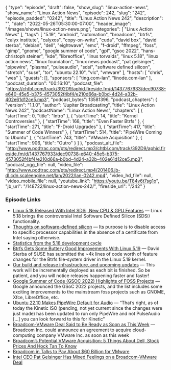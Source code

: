 {
  "type": "episode",
  "draft": false,
  "show_slug": "linux-action-news",
  "show_name": "Linux Action News",
  "episode": 242,
  "slug": "242",
  "episode_padded": "0242",
  "title": "Linux Action News 242",
  "description": "",
  "date": "2022-05-26T05:30:00-07:00",
  "header_image": "/images/shows/linux-action-news.png",
  "categories": [
    "Linux Action News"
  ],
  "tags": [
    "5.19",
    "android",
    "automation",
    "broadcom",
    "btrfs",
    "calyx institute",
    "calyxos",
    "copy-on-write",
    "cuda",
    "david box",
    "david sterba",
    "debian",
    "dell",
    "eightwave",
    "emc",
    "f-droid",
    "ffmpeg",
    "foss",
    "gimp",
    "gnome",
    "google summer of code",
    "gpl",
    "gsoc 2022",
    "hans-christoph steiner",
    "kde",
    "libreoffice",
    "linus torvalds",
    "linux 5.18",
    "linux action news",
    "linux foundation",
    "linux news podcast",
    "pat gelsinger",
    "pipewire",
    "plasma",
    "pulseaudio",
    "sdsi",
    "software defined silicon",
    "stretch",
    "suse",
    "tor",
    "ubuntu 22.10",
    "vlc",
    "vmware"
  ],
  "hosts": [
    "chris",
    "wes"
  ],
  "guests": [],
  "sponsors": [
    "ting.com-lan",
    "linode.com-lan"
  ],
  "podcast_duration": "00:16:10",
  "podcast_file": "https://chtbl.com/track/392D9/aphid.fireside.fm/d/1437767933/dec90738-e640-45e5-b375-4573052f4bf4/e210d66a-b0bd-4d24-a32b-402e61d12ce5.mp3",
  "podcast_bytes": 13581396,
  "podcast_chapters": {
    "version": "1.1.0",
    "author": "Jupiter Broadcasting",
    "title": "Linux Action News 242",
    "podcastName": "Linux Action News",
    "chapters": [
      {
        "startTime": 0,
        "title": "Intro"
      },
      {
        "startTime": 14,
        "title": "Kernel Controversies"
      },
      {
        "startTime": 168,
        "title": "Even Faster Btrfs"
      },
      {
        "startTime": 271,
        "title": "F-Droid Upgrades"
      },
      {
        "startTime": 417,
        "title": "Summer of Code Winners"
      },
      {
        "startTime": 514,
        "title": "PipeWire Coming to Ubuntu"
      },
      {
        "startTime": 743,
        "title": "VMware Acquisition"
      },
      {
        "startTime": 906,
        "title": "Outro"
      }
    ]
  },
  "podcast_alt_file": "http://www.podtrac.com/pts/redirect.mp3/chtbl.com/track/392D9/aphid.fireside.fm/d/1437767933/dec90738-e640-45e5-b375-4573052f4bf4/e210d66a-b0bd-4d24-a32b-402e61d12ce5.mp3",
  "podcast_ogg_file": null,
  "video_file": "http://www.podtrac.com/pts/redirect.mp4/201406.jb-dl.cdn.scaleengine.net/lan/2022/lan-0242.mp4",
  "video_hd_file": null,
  "video_mobile_file": null,
  "youtube_link": "https://youtu.be/T84v6t7sg1o",
  "jb_url": "/148722/linux-action-news-242/",
  "fireside_url": "/242"
}


### Episode Links

  * [Linux 5.18 Released With Intel SDSi, New CPU & GPU Features](https://www.phoronix.com/scan.php?page=news_item&px=Linux-5.18-Released "Linux 5.18 Released With Intel SDSi, New CPU & GPU Features") — Linux 5.18 brings the controversial Intel Software Defined Silicon (SDSi) functionality.
  * [Thoughts on software-defined silicon](https://lwn.net/Articles/884876/ "Thoughts on software-defined silicon") — Its purpose is to disable access to specific processor capabilities in the absence of a certificate from Intel saying otherwise.
  * [Statistics from the 5.18 development cycle](https://lwn.net/Articles/895800/ "Statistics from the 5.18 development cycle")
  * [Btrfs Gets Some Buttery Good Improvements With Linux 5.19](https://www.phoronix.com/scan.php?page=news_item&px=Btrfs-Linux-5.19-Changes "Btrfs Gets Some Buttery Good Improvements With Linux 5.19") — David Sterba of SUSE has submitted the ~4k lines of code worth of feature changes for the Btrfs file-system driver in the Linux 5.19 kernel.
  * [Our build and release infrastructure, and upcoming updates](https://f-droid.org/2022/05/24/buildserver-overhaul-sponsored-by-calyx-institute.html "Our build and release infrastructure, and upcoming updates") — This work will be incrementally deployed as each bit is finished. So be patient, and you will notice releases happening faster and faster!
  * [Google Summer of Code (GSOC 2022) Highlights of FOSS Projects](https://debugpointnews.com/gsoc-2022/ "Google Summer of Code \(GSOC 2022\) Highlights of FOSS Projects") — Google announced the GSoC 2022 projects, and the list includes some exciting improvements to the mainstream foss projects such as GNOME, Xfce, LibreOffice, etc. 
  * [Ubuntu 22.10 Makes PipeWire Default for Audio](https://9to5linux.com/looks-like-ubuntu-22-10-will-finally-switch-to-pipewire-by-default-and-drop-pulseaudio "Ubuntu 22.10 Makes PipeWire Default for Audio") — “That’s right, as of today the Kinetic ISO (pending, not yet current since the changes were just made) has been updated to run only PipeWire and not PulseAudio […] you can look forward to this for Kinetic”
  * [Broadcom-VMware Deal Said to Be Ready as Soon as This Week](https://www.bloomberg.com/news/articles/2022-05-22/broadcom-said-to-be-in-talks-to-acquire-vmware "Broadcom-VMware Deal Said to Be Ready as Soon as This Week") — Broadcom Inc. could announce an agreement to acquire cloud-computing company VMware Inc. as soon as this week
  * [Broadcom’s Potential VMware Acquisition: 5 Things About Dell, Stock Prices And Hock Tan To Know](https://www.crn.com/slide-shows/cloud/broadcom-s-potential-vmware-acquisition-5-things-to-know-about-dell-stock-prices-and-hock-tan "Broadcom’s Potential VMware Acquisition: 5 Things About Dell, Stock Prices And Hock Tan To Know")
  * [Broadcom in Talks to Pay About $60 Billion for VMware](https://www.wsj.com/articles/broadcom-discussing-paying-around-140-a-share-for-vmware-people-say-11653334946 "Broadcom in Talks to Pay About $60 Billion for VMware")
  * [Intel CEO Pat Gelsinger Has Mixed Feelings on a Broadcom-VMware Deal](https://www.bloomberg.com/news/articles/2022-05-23/intel-s-gelsinger-has-mixed-feelings-on-broadcom-vmware-deal "Intel CEO Pat Gelsinger Has Mixed Feelings on a Broadcom-VMware Deal")


